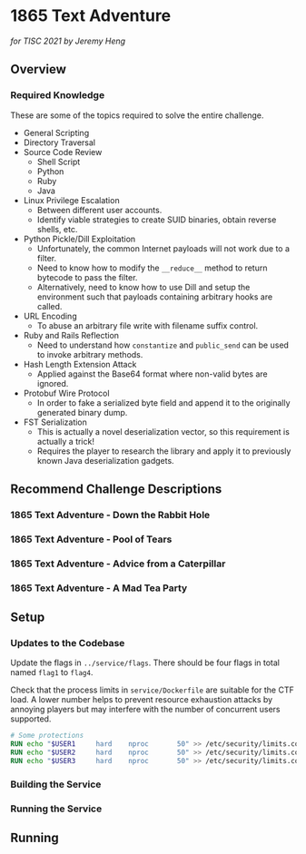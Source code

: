 # 1865 Text Adventure

*for TISC 2021 by Jeremy Heng*

## Overview



### Required Knowledge

These are some of the topics required to solve the entire challenge.

* General Scripting
* Directory Traversal
* Source Code Review
    * Shell Script
    * Python
    * Ruby
    * Java
* Linux Privilege Escalation
    * Between different user accounts.
    * Identify viable strategies to create SUID binaries, obtain reverse shells, etc.
* Python Pickle/Dill Exploitation
    * Unfortunately, the common Internet payloads will not work due to a filter.
    * Need to know how to modify the `__reduce__` method to return bytecode to pass the filter.
    * Alternatively, need to know how to use Dill and setup the environment such that payloads
        containing arbitrary hooks are called.
* URL Encoding
    * To abuse an arbitrary file write with filename suffix control.
* Ruby and Rails Reflection
    * Need to understand how `constantize` and `public_send` can be used to invoke arbitrary
        methods.
* Hash Length Extension Attack
    * Applied against the Base64 format where non-valid bytes are ignored.
* Protobuf Wire Protocol
    * In order to fake a serialized byte field and append it to the originally generated binary
        dump.
* FST Serialization
    * This is actually a novel deserialization vector, so this requirement is actually a trick!
    * Requires the player to research the library and apply it to previously known Java
        deserialization gadgets.

## Recommend Challenge Descriptions

### 1865 Text Adventure - Down the Rabbit Hole

### 1865 Text Adventure - Pool of Tears

### 1865 Text Adventure - Advice from a Caterpillar

### 1865 Text Adventure - A Mad Tea Party

## Setup

### Updates to the Codebase

Update the flags in `../service/flags`. There should be four flags in total named `flag1` to
`flag4`.

Check that the process limits in `service/Dockerfile` are suitable for the CTF load. A lower number
helps to prevent resource exhaustion attacks by annoying players but may interfere with the number
of concurrent users supported.

```dockerfile
# Some protections
RUN echo "$USER1     hard    nproc       50" >> /etc/security/limits.conf
RUN echo "$USER2     hard    nproc       50" >> /etc/security/limits.conf
RUN echo "$USER3     hard    nproc       50" >> /etc/security/limits.conf
```

### Building the Service

### Running the Service

## Running
